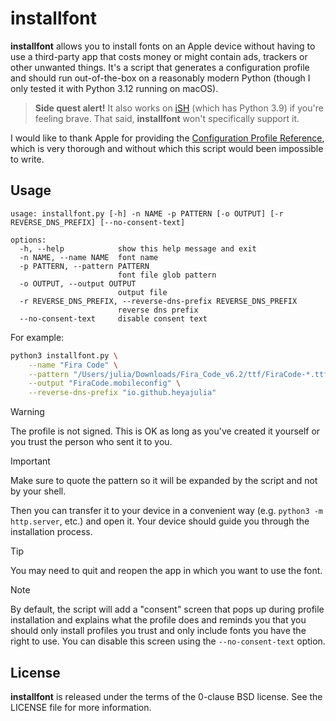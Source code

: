 # installfont

**installfont** allows you to install fonts on an Apple device without having to use a third-party app that costs money
or might contain ads, trackers or other unwanted things. It's a script that generates a configuration profile and should
run out-of-the-box on a reasonably modern Python (though I only tested it with Python 3.12 running on macOS).

> **Side quest alert!** It also works on [iSH][] (which has Python 3.9) if you're feeling brave. That said,
> **installfont** won't specifically support it.

I would like to thank Apple for providing the [Configuration Profile Reference][cpr], which is very thorough and without
which this script would been impossible to write.

## Usage

```
usage: installfont.py [-h] -n NAME -p PATTERN [-o OUTPUT] [-r REVERSE_DNS_PREFIX] [--no-consent-text]

options:
  -h, --help            show this help message and exit
  -n NAME, --name NAME  font name
  -p PATTERN, --pattern PATTERN
                        font file glob pattern
  -o OUTPUT, --output OUTPUT
                        output file
  -r REVERSE_DNS_PREFIX, --reverse-dns-prefix REVERSE_DNS_PREFIX
                        reverse dns prefix
  --no-consent-text     disable consent text
```

For example:

```bash
python3 installfont.py \
    --name "Fira Code" \
    --pattern "/Users/julia/Downloads/Fira_Code_v6.2/ttf/FiraCode-*.ttf" \
    --output "FiraCode.mobileconfig" \
    --reverse-dns-prefix "io.github.heyajulia"
```

> [!WARNING]
>
> The profile is not signed. This is OK as long as you've created it yourself or you trust the person who sent it to
> you.

> [!IMPORTANT]
>
> Make sure to quote the pattern so it will be expanded by the script and not by your shell.

Then you can transfer it to your device in a convenient way (e.g. `python3 -m http.server`, etc.) and open it. Your
device should guide you through the installation process.

> [!TIP]
>
> You may need to quit and reopen the app in which you want to use the font.

> [!NOTE]
>
> By default, the script will add a "consent" screen that pops up during profile installation and explains what the
> profile does and reminds you that you should only install profiles you trust and only include fonts you have the right
> to use. You can disable this screen using the `--no-consent-text` option.

## License

**installfont** is released under the terms of the 0-clause BSD license. See the LICENSE file for more information.

[ish]: https://ish.app/
[cpr]: https://developer.apple.com/business/documentation/Configuration-Profile-Reference.pdf
